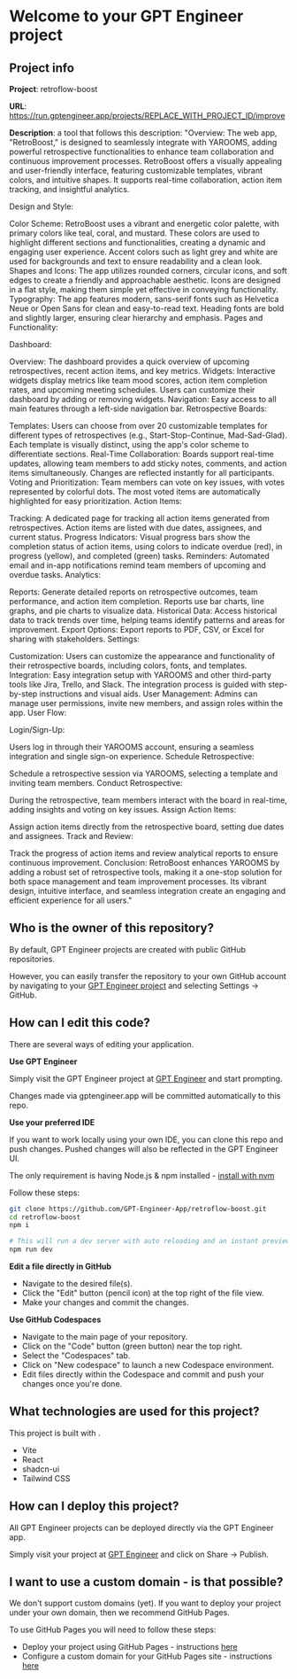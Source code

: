 # Welcome to your GPT Engineer project

## Project info

**Project**: retroflow-boost 

**URL**: https://run.gptengineer.app/projects/REPLACE_WITH_PROJECT_ID/improve

**Description**: a tool that follows this description: "Overview:
The web app, "RetroBoost," is designed to seamlessly integrate with YAROOMS, adding powerful retrospective functionalities to enhance team collaboration and continuous improvement processes. RetroBoost offers a visually appealing and user-friendly interface, featuring customizable templates, vibrant colors, and intuitive shapes. It supports real-time collaboration, action item tracking, and insightful analytics.

Design and Style:

Color Scheme: RetroBoost uses a vibrant and energetic color palette, with primary colors like teal, coral, and mustard. These colors are used to highlight different sections and functionalities, creating a dynamic and engaging user experience. Accent colors such as light grey and white are used for backgrounds and text to ensure readability and a clean look.
Shapes and Icons: The app utilizes rounded corners, circular icons, and soft edges to create a friendly and approachable aesthetic. Icons are designed in a flat style, making them simple yet effective in conveying functionality.
Typography: The app features modern, sans-serif fonts such as Helvetica Neue or Open Sans for clean and easy-to-read text. Heading fonts are bold and slightly larger, ensuring clear hierarchy and emphasis.
Pages and Functionality:

Dashboard:

Overview: The dashboard provides a quick overview of upcoming retrospectives, recent action items, and key metrics.
Widgets: Interactive widgets display metrics like team mood scores, action item completion rates, and upcoming meeting schedules. Users can customize their dashboard by adding or removing widgets.
Navigation: Easy access to all main features through a left-side navigation bar.
Retrospective Boards:

Templates: Users can choose from over 20 customizable templates for different types of retrospectives (e.g., Start-Stop-Continue, Mad-Sad-Glad). Each template is visually distinct, using the app's color scheme to differentiate sections.
Real-Time Collaboration: Boards support real-time updates, allowing team members to add sticky notes, comments, and action items simultaneously. Changes are reflected instantly for all participants.
Voting and Prioritization: Team members can vote on key issues, with votes represented by colorful dots. The most voted items are automatically highlighted for easy prioritization.
Action Items:

Tracking: A dedicated page for tracking all action items generated from retrospectives. Action items are listed with due dates, assignees, and current status.
Progress Indicators: Visual progress bars show the completion status of action items, using colors to indicate overdue (red), in progress (yellow), and completed (green) tasks.
Reminders: Automated email and in-app notifications remind team members of upcoming and overdue tasks.
Analytics:

Reports: Generate detailed reports on retrospective outcomes, team performance, and action item completion. Reports use bar charts, line graphs, and pie charts to visualize data.
Historical Data: Access historical data to track trends over time, helping teams identify patterns and areas for improvement.
Export Options: Export reports to PDF, CSV, or Excel for sharing with stakeholders.
Settings:

Customization: Users can customize the appearance and functionality of their retrospective boards, including colors, fonts, and templates.
Integration: Easy integration setup with YAROOMS and other third-party tools like Jira, Trello, and Slack. The integration process is guided with step-by-step instructions and visual aids.
User Management: Admins can manage user permissions, invite new members, and assign roles within the app.
User Flow:

Login/Sign-Up:

Users log in through their YAROOMS account, ensuring a seamless integration and single sign-on experience.
Schedule Retrospective:

Schedule a retrospective session via YAROOMS, selecting a template and inviting team members.
Conduct Retrospective:

During the retrospective, team members interact with the board in real-time, adding insights and voting on key issues.
Assign Action Items:

Assign action items directly from the retrospective board, setting due dates and assignees.
Track and Review:

Track the progress of action items and review analytical reports to ensure continuous improvement.
Conclusion:
RetroBoost enhances YAROOMS by adding a robust set of retrospective tools, making it a one-stop solution for both space management and team improvement processes. Its vibrant design, intuitive interface, and seamless integration create an engaging and efficient experience for all users." 

## Who is the owner of this repository?
By default, GPT Engineer projects are created with public GitHub repositories.

However, you can easily transfer the repository to your own GitHub account by navigating to your [GPT Engineer project](https://run.gptengineer.app/projects/REPLACE_WITH_PROJECT_ID/improve) and selecting Settings -> GitHub. 

## How can I edit this code?
There are several ways of editing your application.

**Use GPT Engineer**

Simply visit the GPT Engineer project at [GPT Engineer](https://run.gptengineer.app/projects/REPLACE_WITH_PROJECT_ID/improve) and start prompting.

Changes made via gptengineer.app will be committed automatically to this repo.

**Use your preferred IDE**

If you want to work locally using your own IDE, you can clone this repo and push changes. Pushed changes will also be reflected in the GPT Engineer UI.

The only requirement is having Node.js & npm installed - [install with nvm](https://github.com/nvm-sh/nvm#installing-and-updating)

Follow these steps: 

```sh
git clone https://github.com/GPT-Engineer-App/retroflow-boost.git
cd retroflow-boost
npm i

# This will run a dev server with auto reloading and an instant preview.
npm run dev
```

**Edit a file directly in GitHub**

- Navigate to the desired file(s).
- Click the "Edit" button (pencil icon) at the top right of the file view.
- Make your changes and commit the changes.

**Use GitHub Codespaces**

- Navigate to the main page of your repository.
- Click on the "Code" button (green button) near the top right.
- Select the "Codespaces" tab.
- Click on "New codespace" to launch a new Codespace environment.
- Edit files directly within the Codespace and commit and push your changes once you're done.

## What technologies are used for this project?

This project is built with .

- Vite
- React
- shadcn-ui
- Tailwind CSS

## How can I deploy this project?

All GPT Engineer projects can be deployed directly via the GPT Engineer app. 

Simply visit your project at [GPT Engineer](https://run.gptengineer.app/projects/REPLACE_WITH_PROJECT_ID/improve) and click on Share -> Publish.

## I want to use a custom domain - is that possible?

We don't support custom domains (yet). If you want to deploy your project under your own domain, then we recommend GitHub Pages.

To use GitHub Pages you will need to follow these steps: 
- Deploy your project using GitHub Pages - instructions [here](https://docs.github.com/en/pages/getting-started-with-github-pages/creating-a-github-pages-site#creating-your-site)
- Configure a custom domain for your GitHub Pages site - instructions [here](https://docs.github.com/en/pages/configuring-a-custom-domain-for-your-github-pages-site)